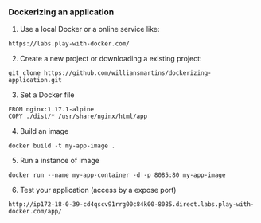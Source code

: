 ### Dockerizing an application

1. Use a local Docker or a online service like:
```
https://labs.play-with-docker.com/
```

2. Create a new project or downloading a existing project:
```
git clone https://github.com/williansmartins/dockerizing-application.git
```

3. Set a Docker file
```
FROM nginx:1.17.1-alpine
COPY ./dist/* /usr/share/nginx/html/app
```

4. Build an image
```
docker build -t my-app-image .
```

5. Run a instance of image
```
docker run --name my-app-container -d -p 8085:80 my-app-image
```

6. Test your application (access by a expose port)
```
http://ip172-18-0-39-cd4qscv91rrg00c84k00-8085.direct.labs.play-with-docker.com/app/
```